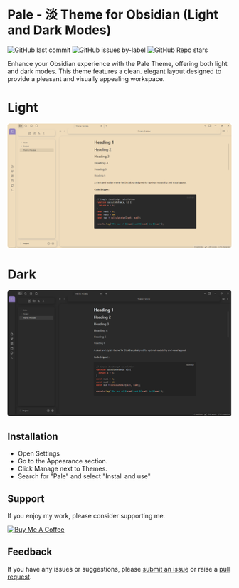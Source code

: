 # Pale - 淡 Theme for Obsidian (Light and Dark Modes)


![GitHub last commit](https://img.shields.io/github/last-commit/Elhary/obsidian-Pale?color=573E7A&label=last%20update&logo=github&style=for-the-badge)
![GitHub issues by-label](https://img.shields.io/github/issues/Elhary/obsidian-Pale/help%20wanted?color=573E7A&logo=github&style=for-the-badge) 
![GitHub Repo stars](https://img.shields.io/github/stars/Elhary/obsidian-Pale?color=573E7A&logo=github&style=for-the-badge)


Enhance your Obsidian experience with the Pale Theme, offering both light and dark modes. This theme features a clean.
elegant layout designed to provide a pleasant and visually appealing workspace.


# Light
![preview_img_3](./img/preview_img_2.png)


# Dark 
![preview_img_2](./img/preview_img_3.png)





## Installation 

- Open Settings 
- Go to the Appearance section.
- Click Manage next to Themes.
- Search for "Pale" and select "Install and use"

## Support 

If you enjoy my work, please consider supporting me.

<a href="https://buymeacoffee.com/el_haris" target="_blank">
<img src="https://cdn.buymeacoffee.com/buttons/v2/default-yellow.png" alt="Buy Me A Coffee" style="height: 60px !important;width: 217px !important;" >
</a>


## Feedback

If you have any issues or suggestions, please  [submit an issue](https://github.com/Elhary/Pale/issues) or raise a  [pull request](https://github.com/Elhary/Pale/pulls).


